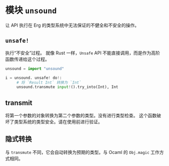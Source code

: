 # 模块 `unsound`

让 API 执行在 Erg 的类型系统中无法保证的不健全和不安全的操作。

## `unsafe!`

执行“不安全”过程。 就像 Rust 一样，`Unsafe` API 不能直接调用，而是作为高阶函数传递给这个过程。

```python
unsound = import "unsound"

i = unsound. unsafe! do!:
     # 将 `Result Int` 转换为 `Int`
     unsound.transmute input!().try_into(Int), Int
```

## transmit

将第一个参数的对象转换为第二个参数的类型。没有进行类型检查。
这个函数破坏了类型系统的类型安全。请在使用前进行验证。

## 隐式转换

与 `transmute` 不同，它会自动转换为预期的类型。与 Ocaml 的 `Obj.magic` 工作方式相同。